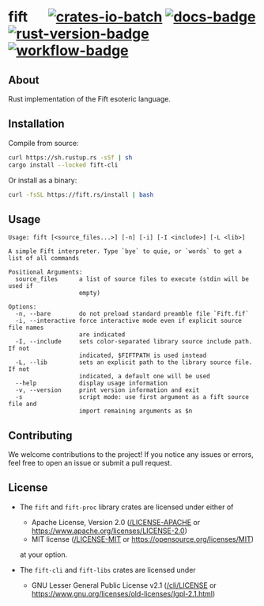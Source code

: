 # fift &emsp; [![crates-io-batch]][crates-io-link] [![docs-badge]][docs-url] [![rust-version-badge]][rust-version-link] [![workflow-badge]][workflow-link]

[crates-io-batch]: https://img.shields.io/crates/v/fift.svg

[crates-io-link]: https://crates.io/crates/fift

[docs-badge]: https://docs.rs/fift/badge.svg

[docs-url]: https://docs.rs/fift

[rust-version-badge]: https://img.shields.io/badge/rustc-1.88+-lightgray.svg

[rust-version-link]: https://blog.rust-lang.org/2025/06/26/Rust-1.88.0/

[workflow-badge]: https://img.shields.io/github/actions/workflow/status/broxus/fift/master.yml?branch=master

[workflow-link]: https://github.com/broxus/fift/actions?query=workflow%3Amaster

## About

Rust implementation of the Fift esoteric language.

## Installation

Compile from source:
```bash
curl https://sh.rustup.rs -sSf | sh
cargo install --locked fift-cli
```

Or install as a binary:
```bash
curl -fsSL https://fift.rs/install | bash
```

## Usage

```
Usage: fift [<source_files...>] [-n] [-i] [-I <include>] [-L <lib>]

A simple Fift interpreter. Type `bye` to quie, or `words` to get a list of all commands

Positional Arguments:
  source_files      a list of source files to execute (stdin will be used if
                    empty)

Options:
  -n, --bare        do not preload standard preamble file `Fift.fif`
  -i, --interactive force interactive mode even if explicit source file names
                    are indicated
  -I, --include     sets color-separated library source include path. If not
                    indicated, $FIFTPATH is used instead
  -L, --lib         sets an explicit path to the library source file. If not
                    indicated, a default one will be used
  --help            display usage information
  -v, --version     print version information and exit
  -s                script mode: use first argument as a fift source file and
                    import remaining arguments as $n
```

## Contributing

We welcome contributions to the project! If you notice any issues or errors, feel free to open an issue or submit a pull request.

## License

* The `fift` and `fift-proc` library crates are licensed under either of
  * Apache License, Version 2.0 ([/LICENSE-APACHE](LICENSE-APACHE) or <https://www.apache.org/licenses/LICENSE-2.0>)
  * MIT license ([/LICENSE-MIT](LICENSE-MIT) or <https://opensource.org/licenses/MIT>)

  at your option.

* The `fift-cli` and `fift-libs` crates are licensed under
  * GNU Lesser General Public License v2.1 ([/cli/LICENSE](./cli/LICENSE) or <https://www.gnu.org/licenses/old-licenses/lgpl-2.1.html>)
